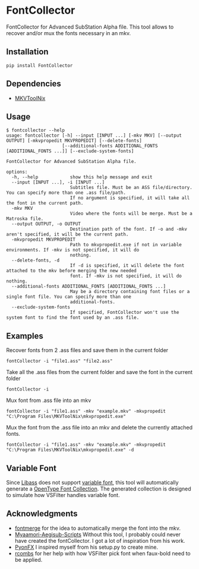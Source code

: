 # FontCollector
FontCollector for Advanced SubStation Alpha file.
This tool allows to recover and/or mux the fonts necessary in an mkv.
## Installation
```
pip install FontCollector
```
## Dependencies
-  [MKVToolNix](https://www.fosshub.com/MKVToolNix.html)

## Usage
```console
$ fontcollector --help
usage: fontcollector [-h] --input [INPUT ...] [-mkv MKV] [--output OUTPUT] [-mkvpropedit MKVPROPEDIT] [--delete-fonts]
                     [--additional-fonts ADDITIONAL_FONTS [ADDITIONAL_FONTS ...]] [--exclude-system-fonts]

FontCollector for Advanced SubStation Alpha file.

options:
  -h, --help            show this help message and exit
  --input [INPUT ...], -i [INPUT ...]
                        Subtitles file. Must be an ASS file/directory. You can specify more than one .ass file/path.
                        If no argument is specified, it will take all the font in the current path.
  -mkv MKV              
                        Video where the fonts will be merge. Must be a Matroska file.
  --output OUTPUT, -o OUTPUT
                        Destination path of the font. If -o and -mkv aren't specified, it will be the current path.
  -mkvpropedit MKVPROPEDIT
                        Path to mkvpropedit.exe if not in variable environments. If -mkv is not specified, it will do
                        nothing.
  --delete-fonts, -d    
                        If -d is specified, it will delete the font attached to the mkv before merging the new needed
                        font. If -mkv is not specified, it will do nothing.
  --additional-fonts ADDITIONAL_FONTS [ADDITIONAL_FONTS ...]
                        May be a directory containing font files or a single font file. You can specify more than one
                        additional-fonts.
  --exclude-system-fonts
                        If specified, FontCollector won't use the system font to find the font used by an .ass file.
```
## Examples
Recover fonts from 2 .ass files and save them in the current folder
```
fontCollector -i "file1.ass" "file2.ass"
```
Take all the .ass files from the current folder and save the font in the current folder
```
fontCollector -i
```
Mux font from .ass file into an mkv
```
fontCollector -i "file1.ass" -mkv "example.mkv" -mkvpropedit "C:\Program Files\MKVToolNix\mkvpropedit.exe"
```

Mux the font from the .ass file into an mkv and delete the currently attached fonts.
```
fontCollector -i "file1.ass" -mkv "example.mkv" -mkvpropedit "C:\Program Files\MKVToolNix\mkvpropedit.exe" -d
```
## Variable Font
Since [Libass](https://github.com/libass/libass/issues/386) does not support [variable font](https://docs.microsoft.com/en-us/typography/opentype/spec/otvaroverview), this tool will automatically generate a [OpenType Font Collection](https://docs.microsoft.com/en-us/typography/opentype/spec/otff#font-collections). The generated collection is designed to simulate how VSFilter handles variable font.
## Acknowledgments
 - [fontmerge](https://github.com/WheneverDev/fontmerge) for the idea to automatically merge the font into the mkv.
 - [Myaamori-Aegisub-Scripts](https://github.com/TypesettingTools/Myaamori-Aegisub-Scripts) Without this tool, I probably could never have created the fontCollector. I got a lot of inspiration from his work.
 - [PyonFX](https://github.com/CoffeeStraw/PyonFX) I inspired myself from his setup.py to create mine.
 - [rcombs](https://github.com/rcombs) for her help with how VSFilter pick font when faux-bold need to be applied.
